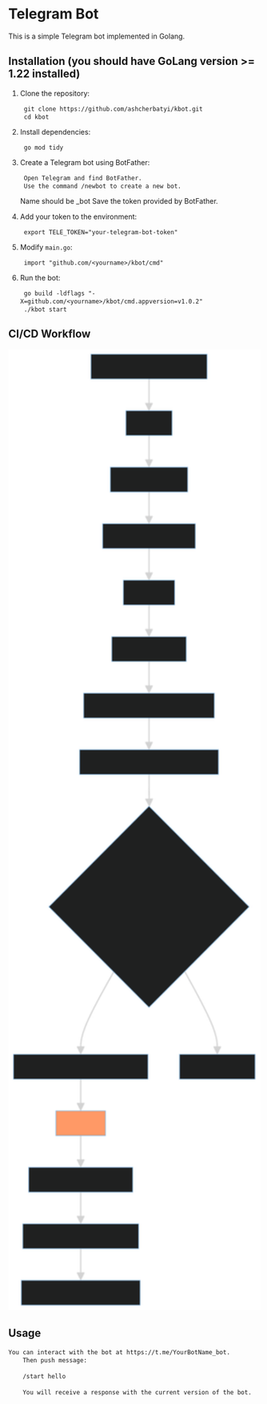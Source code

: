 # Telegram Bot

This is a simple Telegram bot implemented in Golang.

## Installation (you should have GoLang version >= 1.22 installed)

1. Clone the repository:

        git clone https://github.com/ashcherbatyi/kbot.git
        cd kbot

2. Install dependencies:

        go mod tidy

3. Create a Telegram bot using BotFather:

        Open Telegram and find BotFather.
        Use the command /newbot to create a new bot.
	Name should be <YourBotName>_bot
        Save the token provided by BotFather.

4. Add your token to the environment:

        export TELE_TOKEN="your-telegram-bot-token"

5. Modify `main.go`:

        import "github.com/<yourname>/kbot/cmd"

6. Run the bot:

        go build -ldflags "-X=github.com/<yourname>/kbot/cmd.appversion=v1.0.2"
        ./kbot start


## CI/CD Workflow

<img src="./images/2.svg" alt="CI/CD Workflow" width="600"/>

##  Usage

	You can interact with the bot at https://t.me/YourBotName_bot.
        Then push message:

        /start hello

        You will receive a response with the current version of the bot.
 
